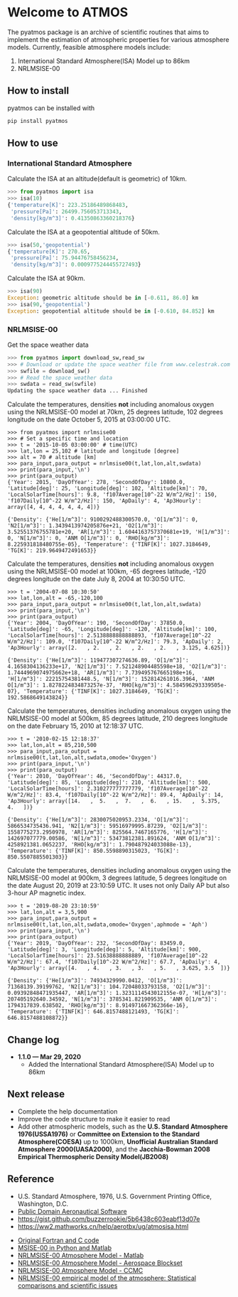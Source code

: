 # Welcome to ATMOS

The pyatmos package is an archive of scientific routines that aims to implement the estimation of atmospheric properties for various atmosphere models. Currently, feasible atmosphere models include:

1. International Standard Atmosphere(ISA) Model up to 86km
2. NRLMSISE-00

## How to install

pyatmos can be installed with

```sh
pip install pyatmos
```

## How to use

### International Standard Atmosphere

Calculate the ISA at an altitude(default is geometric) of 10km.

```python
>>> from pyatmos import isa
>>> isa(10)
{'temperature[K]': 223.25186489868483,
 'pressure[Pa]': 26499.756053713343,
 'density[kg/m^3]': 0.41350863360218376}
```

Calculate the ISA at a geopotential altitude of 50km.

```python
>>> isa(50,'geopotential')
{'temperature[K]': 270.65,
 'pressure[Pa]': 75.94476758456234,
 'density[kg/m^3]': 0.0009775244455727493}
```

Calculate the ISA at 90km.

```python
>>> isa(90)
Exception: geometric altitude should be in [-0.611, 86.0] km
>>> isa(90,'geopotential')    
Exception: geopotential altitude should be in [-0.610, 84.852] km    
```

### NRLMSISE-00

Get the space weather data

```python
>>> from pyatmos import download_sw,read_sw
>>> # Download or update the space weather file from www.celestrak.com
>>> swfile = download_sw() 
>>> # Read the space weather data
>>> swdata = read_sw(swfile) 
Updating the space weather data ... Finished
```

Calculate the temperatures, densities **not** including anomalous oxygen using the NRLMSISE-00 model at 70km, 25 degrees latitude, 102 degrees longitude on the date October 5, 2015 at 03:00:00 UTC.

```
>>> from pyatmos import nrlmsise00
>>> # Set a specific time and location
>>> t = '2015-10-05 03:00:00' # time(UTC)
>>> lat,lon = 25,102 # latitude and longitude [degree]
>>> alt = 70 # altitude [km]
>>> para_input,para_output = nrlmsise00(t,lat,lon,alt,swdata)
>>> print(para_input,'\n')
>>> print(para_output)
{'Year': 2015, 'DayOfYear': 278, 'SecondOfDay': 10800.0, 'Latitude[deg]': 25, 'Longitude[deg]': 102, 'Altitude[km]': 70, 'LocalSolarTime[hours]': 9.8, 'f107Average[10^-22 W/m^2/Hz]': 150, 'f107Daily[10^-22 W/m^2/Hz]': 150, 'ApDaily': 4, 'Ap3Hourly': array([4, 4, 4, 4, 4, 4, 4])} 

{'Density': {'He[1/m^3]': 9100292488300570.0, 'O[1/m^3]': 0, 'N2[1/m^3]': 1.3439413974205876e+21, 'O2[1/m^3]': 3.52551376755781e+20, 'AR[1/m^3]': 1.6044163757370681e+19, 'H[1/m^3]': 0, 'N[1/m^3]': 0, 'ANM O[1/m^3]': 0, 'RHO[kg/m^3]': 8.225931818480755e-05}, 'Temperature': {'TINF[K]': 1027.3184649, 'TG[K]': 219.9649472491653}}
```

Calculate the temperatures, densities **not** including anomalous oxygen using the NRLMSISE-00 model at 100km, -65 degrees latitude, -120 degrees longitude on the date July 8, 2004 at 10:30:50 UTC.

```
>>> t = '2004-07-08 10:30:50' 
>>> lat,lon,alt = -65,-120,100 
>>> para_input,para_output = nrlmsise00(t,lat,lon,alt,swdata)
>>> print(para_input,'\n')
>>> print(para_output)
{'Year': 2004, 'DayOfYear': 190, 'SecondOfDay': 37850.0, 'Latitude[deg]': -65, 'Longitude[deg]': -120, 'Altitude[km]': 100, 'LocalSolarTime[hours]': 2.5138888888888893, 'f107Average[10^-22 W/m^2/Hz]': 109.0, 'f107Daily[10^-22 W/m^2/Hz]': 79.3, 'ApDaily': 2, 'Ap3Hourly': array([2.   , 2.   , 2.   , 2.   , 2.   , 3.125, 4.625])} 

{'Density': {'He[1/m^3]': 119477307274636.89, 'O[1/m^3]': 4.1658304136233e+17, 'N2[1/m^3]': 7.521248904485598e+18, 'O2[1/m^3]': 1.7444969074975662e+18, 'AR[1/m^3]': 7.739495767665198e+16, 'H[1/m^3]': 22215754381448.5, 'N[1/m^3]': 152814261016.3964, 'ANM O[1/m^3]': 1.8278224834873257e-37, 'RHO[kg/m^3]': 4.584596293339505e-07}, 'Temperature': {'TINF[K]': 1027.3184649, 'TG[K]': 192.5868649143824}}
```

Calculate the temperatures, densities including anomalous oxygen using the NRLMSISE-00 model at 500km, 85 degrees latitude, 210 degrees longitude on the date February 15, 2010 at 12:18:37 UTC.

```
>>> t = '2010-02-15 12:18:37' 
>>> lat,lon,alt = 85,210,500 
>>> para_input,para_output = nrlmsise00(t,lat,lon,alt,swdata,omode='Oxygen')
>>> print(para_input,'\n')
>>> print(para_output)
{'Year': 2010, 'DayOfYear': 46, 'SecondOfDay': 44317.0, 'Latitude[deg]': 85, 'Longitude[deg]': 210, 'Altitude[km]': 500, 'LocalSolarTime[hours]': 2.310277777777779, 'f107Average[10^-22 W/m^2/Hz]': 83.4, 'f107Daily[10^-22 W/m^2/Hz]': 89.4, 'ApDaily': 14, 'Ap3Hourly': array([14.   ,  5.   ,  7.   ,  6.   , 15.   ,  5.375,  4.   ])} 

{'Density': {'He[1/m^3]': 2830075020953.2334, 'O[1/m^3]': 5866534735436.941, 'N2[1/m^3]': 59516979995.87239, 'O2[1/m^3]': 1558775273.2950978, 'AR[1/m^3]': 825564.7467165776, 'H[1/m^3]': 142697077779.00586, 'N[1/m^3]': 53473812381.891624, 'ANM O[1/m^3]': 4258921381.0652237, 'RHO[kg/m^3]': 1.790487924033088e-13}, 'Temperature': {'TINF[K]': 850.5598890315023, 'TG[K]': 850.5507885501303}}
```

Calculate the temperatures, densities including anomalous oxygen using the NRLMSISE-00 model at 900km, 3 degrees latitude, 5 degrees longitude on the date August 20, 2019 at 23:10:59 UTC. It uses not only Daily AP but also 3-hour AP magnetic index.

```
>>> t = '2019-08-20 23:10:59' 
>>> lat,lon,alt = 3,5,900 
>>> para_input,para_output = nrlmsise00(t,lat,lon,alt,swdata,omode='Oxygen',aphmode = 'Aph')
>>> print(para_input,'\n')
>>> print(para_output)
{'Year': 2019, 'DayOfYear': 232, 'SecondOfDay': 83459.0, 'Latitude[deg]': 3, 'Longitude[deg]': 5, 'Altitude[km]': 900, 'LocalSolarTime[hours]': 23.51638888888889, 'f107Average[10^-22 W/m^2/Hz]': 67.4, 'f107Daily[10^-22 W/m^2/Hz]': 67.7, 'ApDaily': 4, 'Ap3Hourly': array([4.   , 4.   , 3.   , 3.   , 5.   , 3.625, 3.5  ])} 

{'Density': {'He[1/m^3]': 74934329990.0412, 'O[1/m^3]': 71368139.39199762, 'N2[1/m^3]': 104.72048033793158, 'O2[1/m^3]': 0.09392848471935447, 'AR[1/m^3]': 1.3231114543012155e-07, 'H[1/m^3]': 207405192640.34592, 'N[1/m^3]': 3785341.821909535, 'ANM O[1/m^3]': 1794317839.638502, 'RHO[kg/m^3]': 8.914971667362366e-16}, 'Temperature': {'TINF[K]': 646.8157488121493, 'TG[K]': 646.8157488108872}}
```

## Change log
- **1.1.0 — Mar 29,  2020**
  - Added the International Standard Atmosphere(ISA) Model up to 86km 

## Next release

- Complete the help documentation
- Improve the code structure to make it easier to read
- Add other atmospheric models, such as the **U.S. Standard Atmosphere 1976(USSA1976)** or **Committee on Extension to the Standard Atmosphere(COESA)** up to 1000km, **Unofficial Australian Standard Atmosphere 2000(UASA2000)**, and the **Jacchia-Bowman 2008 Empirical Thermospheric Density Model(JB2008)**

## Reference

- U.S. Standard Atmosphere, 1976, U.S. Government Printing Office, Washington, D.C. 
- [Public Domain Aeronautical Software](http://www.pdas.com/atmos.html) 
- https://gist.github.com/buzzerrookie/5b6438c603eabf13d07e
- https://ww2.mathworks.cn/help/aerotbx/ug/atmosisa.html

* [Original Fortran and C code](https://ccmc.gsfc.nasa.gov/pub/modelweb/atmospheric/msis/)
* [MSISE-00 in Python and Matlab](https://github.com/space-physics/msise00)
* [NRLMSISE-00 Atmosphere Model - Matlab](https://ww2.mathworks.cn/matlabcentral/fileexchange/56253-nrlmsise-00-atmosphere-model?requestedDomain=zh)
* [NRLMSISE-00 Atmosphere Model - Aerospace Blockset](https://www.mathworks.com/help/aeroblks/nrlmsise00atmospheremodel.html?requestedDomain=)
* [NRLMSISE-00 Atmosphere Model - CCMC](https://ccmc.gsfc.nasa.gov/modelweb/models/nrlmsise00.php)
* [NRLMSISE-00 empirical model of the atmosphere: Statistical comparisons and scientific issues](http://onlinelibrary.wiley.com/doi/10.1029/2002JA009430/pdf)

